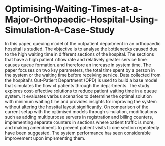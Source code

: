 # Optimising-Waiting-Times-at-a-Major-Orthopaedic-Hospital-Using-Simulation-A-Case-Study
In this paper, queuing model of the outpatient department in an orthopaedic hospital is studied. The objective is to analyse the bottlenecks caused due to the high waiting time in different sections of the hospital. The sections that have a high patient inflow rate and relatively greater service time causes queue formation, and therefore an increase in system time. The paper focuses on two key parameters, the total time spent by a person in the system or the waiting time before receiving service. Data collected from the hospital's Out-Patient Department (OPD) is used to build a base model that simulates the flow of patients through the departments. The study explores cost-effective solutions to reduce patient waiting time in a queue system. It evaluates various scenarios to determine the optimal solution with minimum waiting time and provides insights for improving the system without altering the hospital layout significantly. On comparison of the current setup with the optimised models through simulation, modifications such as adding multipurpose servers in registration and billing counters, implementing separate counters in sections where patient traffic is more, and making amendments to prevent patient visits to one section repeatedly have been suggested. The system performance has seen considerable improvement upon implementing them.
